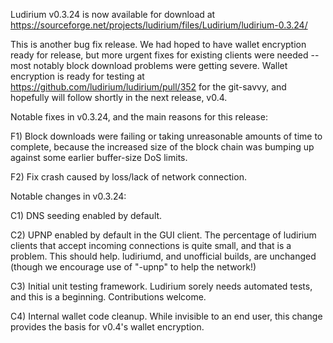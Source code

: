 Ludirium v0.3.24 is now available for download at
https://sourceforge.net/projects/ludirium/files/Ludirium/ludirium-0.3.24/

This is another bug fix release.  We had hoped to have wallet encryption ready for release, but more urgent fixes for existing clients were needed -- most notably block download problems were getting severe.  Wallet encryption is ready for testing at https://github.com/ludirium/ludirium/pull/352 for the git-savvy, and hopefully will follow shortly in the next release, v0.4.

Notable fixes in v0.3.24, and the main reasons for this release:

F1) Block downloads were failing or taking unreasonable amounts of time to complete, because the increased size of the block chain was bumping up against some earlier buffer-size DoS limits.

F2) Fix crash caused by loss/lack of network connection.

Notable changes in v0.3.24:

C1) DNS seeding enabled by default.

C2) UPNP enabled by default in the GUI client.  The percentage of ludirium clients that accept incoming connections is quite small, and that is a problem.  This should help.  ludiriumd, and unofficial builds, are unchanged (though we encourage use of "-upnp" to help the network!)

C3) Initial unit testing framework.  Ludirium sorely needs automated tests, and this is a beginning.  Contributions welcome.

C4) Internal wallet code cleanup.  While invisible to an end user, this change provides the basis for v0.4's wallet encryption.
